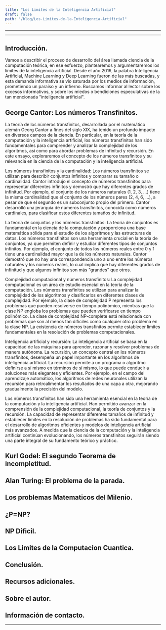 ```yaml
---
title: "Los Limites de la Inteligencia Artificial"
draft: false
path: "/blog/Los-Limites-de-la-Inteligencia-Artificial"
---
```


-------------------------------
-------------------------------


## Introducción.
Vamos a describir el proceso de desarrollo del área llamada ciencia de la computación teórica, en ese esfuerzo, plantearemos y argumentaremos los límites de la inteligencia artificial.
Desde el año 2019, la palabra Inteligencia Artificial, Machine Learning y Deep Learning fueron de las más buscadas, y esta demanda informativa se vio saturada por los medios de información, prometiendo un paraíso y un infierno. Buscamos informar al lector sobre los excesos informativos, y sobre los miedos o bendiciones especulativas de la tan mencionada "inteligencia artificial".

## George Cantor: Los números Transfinitos.
La teoría de los números transfinitos, desarrollada por el matemático alemán Georg Cantor a fines del siglo XIX, ha tenido un profundo impacto en diversos campos de la ciencia. En particular, en la teoría de la computación y la inteligencia artificial, los números transfinitos han sido fundamentales para comprender y analizar la complejidad de los algoritmos, así como para abordar problemas de infinitud y recursión. En este ensayo, exploraremos el concepto de los números transfinitos y su relevancia en la ciencia de la computación y la inteligencia artificial.

Los números transfinitos y la cardinalidad:
Los números transfinitos se utilizan para describir conjuntos infinitos y comparar su tamaño o cardinalidad. Cantor introdujo el concepto de números transfinitos para representar diferentes infinitos y demostró que hay diferentes grados de infinitud. Por ejemplo, el conjunto de los números naturales (1, 2, 3, ...) tiene la misma cardinalidad que el conjunto de los números pares (2, 4, 6, ...), a pesar de que el segundo es un subconjunto propio del primero. Cantor desarrolló una jerarquía de números transfinitos, conocida como números cardinales, para clasificar estos diferentes tamaños de infinitud.

La teoría de conjuntos y los números transfinitos:
La teoría de conjuntos es fundamental en la ciencia de la computación y proporciona una base matemática sólida para el estudio de los algoritmos y las estructuras de datos. Los números transfinitos son una herramienta crucial en la teoría de conjuntos, ya que permiten definir y estudiar diferentes tipos de conjuntos infinitos. Por ejemplo, el conjunto de todos los números reales entre 0 y 1 tiene una cardinalidad mayor que la de los números naturales. Cantor demostró que no hay una correspondencia uno a uno entre los números naturales y los números reales, lo cual implica que hay diferentes grados de infinitud y que algunos infinitos son más "grandes" que otros.

Complejidad computacional y números transfinitos:
La complejidad computacional es un área de estudio esencial en la teoría de la computación. Los números transfinitos se utilizan para analizar la complejidad de los algoritmos y clasificarlos en diferentes clases de complejidad. Por ejemplo, la clase de complejidad P representa los problemas que pueden resolverse en tiempo polinómico, mientras que la clase NP engloba los problemas que pueden verificarse en tiempo polinómico. La clase de complejidad NP-complete está relacionada con problemas que son al menos tan difíciles como cualquier otro problema en la clase NP. La existencia de números transfinitos permite establecer límites fundamentales en la resolución de problemas computacionales.

Inteligencia artificial y recursión:
La inteligencia artificial se basa en la capacidad de las máquinas para aprender, razonar y resolver problemas de manera autónoma. La recursión, un concepto central en los números transfinitos, desempeña un papel importante en los algoritmos de inteligencia artificial. La recursión permite a un programa o algoritmo definirse a sí mismo en términos de sí mismo, lo que puede conducir a soluciones más elegantes y eficientes. Por ejemplo, en el campo del aprendizaje automático, los algoritmos de redes neuronales utilizan la recursión para retroalimentar los resultados de una capa a otra, mejorando gradualmente la precisión del modelo.


Los números transfinitos han sido una herramienta esencial en la teoría de la computación y la inteligencia artificial. Han permitido avanzar en la comprensión de la complejidad computacional, la teoría de conjuntos y la recursión. La capacidad de representar diferentes tamaños de infinitud y establecer límites en la resolución de problemas ha sido fundamental para el desarrollo de algoritmos eficientes y modelos de inteligencia artificial más avanzados. A medida que la ciencia de la computación y la inteligencia artificial continúan evolucionando, los números transfinitos seguirán siendo una parte integral de su fundamento teórico y práctico.


## Kurl Godel: El segundo Teorema de incompletitud.


## Alan Turing: El problema de la parada. 


## Los problemas Matematicos del Milenio.


## ¿P=NP?


## NP Dificil.


## Los Limites de la Computacion Cuantica.


## Conclusión.


## Recursos adicionales.

## Sobre el autor.


## Información de contacto.


---






